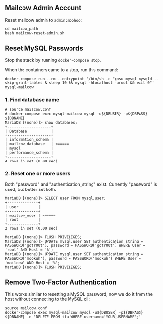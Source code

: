 ## Mailcow Admin Account

Reset mailcow admin to `admin:moohoo`:

```
cd mailcow_path
bash mailcow-reset-admin.sh
```

## Reset MySQL Passwords

Stop the stack by running `docker-compose stop`.

When the containers came to a stop, run this command:

```
docker-compose run --rm --entrypoint '/bin/sh -c "gosu mysql mysqld --skip-grant-tables & sleep 10 && mysql -hlocalhost -uroot && exit 0"' mysql-mailcow
```

### 1\. Find database name

```
# source mailcow.conf
# docker-compose exec mysql-mailcow mysql -u${DBUSER} -p${DBPASS} ${DBNAME}
MariaDB [(none)]> show databases;
+--------------------+
| Database           |
+--------------------+
| information_schema |
| mailcow_database   | <=====
| mysql              |
| performance_schema |
+--------------------+
4 rows in set (0.00 sec)
```

### 2\. Reset one or more users

Both "password" and "authentication_string" exist. Currently "password" is used, but better set both.

```
MariaDB [(none)]> SELECT user FROM mysql.user;
+--------------+
| user         |
+--------------+
| mailcow_user | <=====
| root         |
+--------------+
2 rows in set (0.00 sec)

MariaDB [(none)]> FLUSH PRIVILEGES;
MariaDB [(none)]> UPDATE mysql.user SET authentication_string = PASSWORD('gotr00t'), password = PASSWORD('gotr00t') WHERE User = 'root' AND Host = '%';
MariaDB [(none)]> UPDATE mysql.user SET authentication_string = PASSWORD('mookuh'), password = PASSWORD('mookuh') WHERE User = 'mailcow' AND Host = '%';
MariaDB [(none)]> FLUSH PRIVILEGES;
```

## Remove Two-Factor Authentication

This works similar to resetting a MySQL password, now we do it from the host without connecting to the MySQL cli:

```
source mailcow.conf
docker-compose exec mysql-mailcow mysql -u${DBUSER} -p${DBPASS} ${DBNAME} -e "DELETE FROM tfa WHERE username='YOUR_USERNAME';"
```

